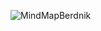 ![MindMapBerdnik](https://github.com/oleksandrblazhko/ai-215-berdnik/assets/101939352/d129e931-b1e1-4a51-923d-c3fd589a1371)